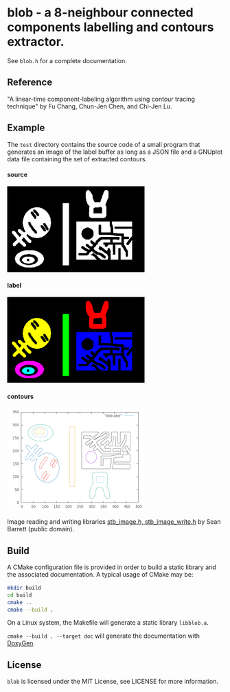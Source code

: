 # blob - a 8-neighbour connected components labelling and contours extractor.

See `blob.h` for a complete documentation.

## Reference ##
"A linear-time component-labeling algorithm using contour tracing technique"
 by Fu Chang, Chun-Jen Chen, and Chi-Jen Lu.

## Example ##
The `test` directory contains the source code of a small program that generates an image of the label buffer as long as a JSON file and a GNUplot data file containing the set of extracted contours.

#### source
<img src="test/data/dummy.png" width="320px"/>

#### label
<img src="test/result/dummy_label.png" width="320px"/> 

#### contours
<img src="test/result/dummy_plot.png" width="320px"/> 

Image reading and writing libraries [stb_image.h, stb_image_write.h](https://github.com/nothings/stb/) by Sean Barrett (public domain).

## Build ##

A CMake configuration file is provided in order to build a static library and the associated documentation.
A typical usage of CMake may be:
```bash
mkdir build
cd build
cmake ..
cmake --build .
```
On a Linux system, the Makefile will generate a static library `libblob.a`. 

`cmake --build . --target doc` will generate the documentation with [DoxyGen](http://www.stack.nl/~dimitri/doxygen/).

## License ##
`blob` is licensed under the MIT License, see LICENSE for more information.
